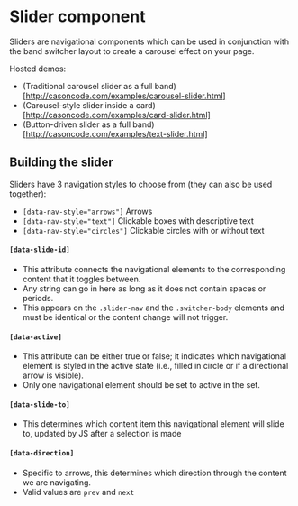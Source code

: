 # Slider component

Sliders are navigational components which can be used in conjunction with the band switcher layout to create a carousel effect on your page.

Hosted demos:
- (Traditional carousel slider as a full band)[http://casoncode.com/examples/carousel-slider.html]
- (Carousel-style slider inside a card)[http://casoncode.com/examples/card-slider.html]
- (Button-driven slider as a full band)[http://casoncode.com/examples/text-slider.html]

## Building the slider

Sliders have 3 navigation styles to choose from (they can also be used together):

- `[data-nav-style="arrows"]`  Arrows
- `[data-nav-style="text"]`  Clickable boxes with descriptive text
- `[data-nav-style="circles"]`  Clickable circles with or without text

#### `[data-slide-id]`
- This attribute connects the navigational elements to the corresponding content that it toggles between.
- Any string can go in here as long as it does not contain spaces or periods.
- This appears on the `.slider-nav` and the `.switcher-body` elements and must be identical or the content change will not trigger.

#### `[data-active]`
- This attribute can be either true or false; it indicates which navigational element is styled in the active state (i.e., filled in circle or if a directional arrow is visible).
- Only one navigational element should be set to active in the set.

#### `[data-slide-to]`
- This determines which content item this navigational element will slide to, updated by JS after a selection is made

#### `[data-direction]`
- Specific to arrows, this determines which direction through the content we are navigating.
- Valid values are `prev` and `next`
